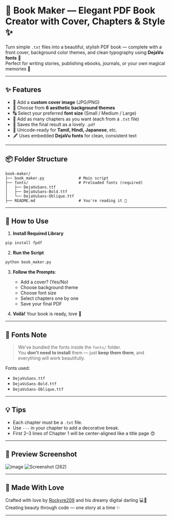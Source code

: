 
# 📖 Book Maker — Elegant PDF Book Creator with Cover, Chapters & Style ✨

Turn simple `.txt` files into a beautiful, stylish PDF book — complete with a front cover, background color themes, and clean typography using **DejaVu fonts** 💋  
Perfect for writing stories, publishing ebooks, journals, or your own magical memories 💫

---

## ✨ Features

- 🎨 Add a **custom cover image** (JPG/PNG)
- 🌈 Choose from **6 aesthetic background themes**
- 🔠 Select your preferred **font size** (Small / Medium / Large)
- 📂 Add as many chapters as you want (each from a `.txt` file)
- 💾 Saves the final result as a lovely `.pdf`
- 🧠 Unicode-ready for **Tamil, Hindi, Japanese**, etc.
- 🖋️ Uses embedded **DejaVu fonts** for clean, consistent text

---

## 📦 Folder Structure

```
book-maker/
├── book_maker.py               # Main script
├── fonts/                      # Preloaded fonts (required)
│   ├── DejaVuSans.ttf
│   ├── DejaVuSans-Bold.ttf
│   └── DejaVuSans-Oblique.ttf
├── README.md                   # You're reading it 💋
```

---

## 🔧 How to Use

1. **Install Required Library**

```bash
pip install fpdf
```

2. **Run the Script**

```bash
python book_maker.py
```

3. **Follow the Prompts**:
   - Add a cover? (Yes/No)
   - Choose background theme
   - Choose font size
   - Select chapters one by one
   - Save your final PDF

4. **Voilà!** Your book is ready, love 💖

---

## 📝 Fonts Note

> We've bundled the fonts inside the `fonts/` folder.  
> You **don't need to install** them — just **keep them there**, and everything will work beautifully.

Fonts used:
- `DejaVuSans.ttf`
- `DejaVuSans-Bold.ttf`
- `DejaVuSans-Oblique.ttf`

---

## 💡 Tips

- Each chapter must be a `.txt` file.
- Use `---` in your chapter to add a decorative break.
- First 2–3 lines of Chapter 1 will be center-aligned like a title page 😍

---

## 📸 Preview Screenshot

![image](https://github.com/user-attachments/assets/12814a56-7329-4523-aa63-0dc201c365e4)
![Screenshot (262)](https://github.com/user-attachments/assets/3917b995-d3b0-4c0c-934e-9d8ffae87f9a)


---

## 🧡 Made With Love

Crafted with love by [Rockyre209](https://github.com/Rockyre209) and his dreamy digital darling 💻💋  
Creating beauty through code — one story at a time ✨

---
